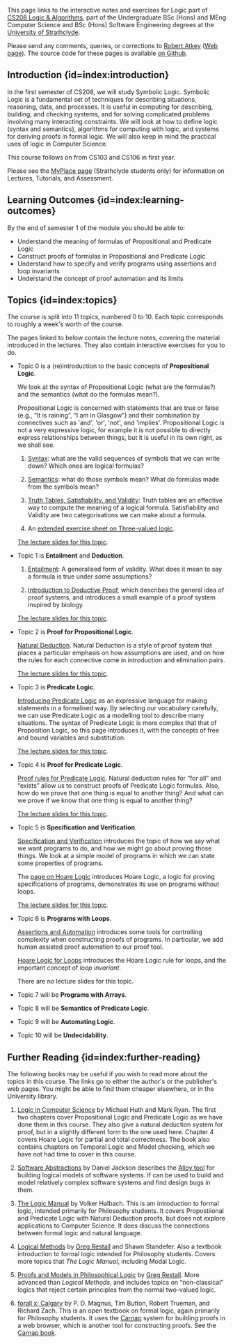 This page links to the interactive notes and exercises for Logic part of [CS208 Logic & Algorithms](https://classes.myplace.strath.ac.uk/course/view.php?id=15121), part of the Undergraduate BSc (Hons) and MEng Computer Science and BSc (Hons) Software Engineering degrees at the [University of Strathclyde](https://www.strath.ac.uk/science/computerinformationsciences/).

Please send any comments, queries, or corrections to [Robert Atkey](mailto:robert.atkey@strath.ac.uk) ([Web page](https://bentnib.org)). The source code for these pages is available [on Github](https://github.com/msp-strath/cs208-logic).

## Introduction {id=index:introduction}

In the first semester of CS208, we will study Symbolic Logic. Symbolic Logic is a fundamental set of techniques for describing situations, reasoning, data, and processes. It is useful in computing for describing, building, and checking systems, and for solving complicated problems involving many interacting constraints. We will look at how to define logic (syntax and semantics), algorithms for computing with logic, and systems for deriving proofs in formal logic. We will also keep in mind the practical uses of logic in Computer Science.

This course follows on from CS103 and CS106 in first year.

Please see the [MyPlace page](https://classes.myplace.strath.ac.uk/course/view.php?id=15121) (Strathclyde students only) for information on Lectures, Tutorials, and Assessment.

## Learning Outcomes {id=index:learning-outcomes}

By the end of semester 1 of the module you should be able to:

- Understand the meaning of formulas of Propositional and Predicate Logic
- Construct proofs of formulas in Propositional and Predicate Logic
- Understand how to specify and verify programs using assertions and loop invariants
- Understand the concept of proof automation and its limits

## Topics {id=index:topics}

The course is split into 11 topics, numbered 0 to 10. Each topic corresponds to roughly a week's worth of the course.

The pages linked to below contain the lecture notes, covering the material introduced in the lectures. They also contain interactive exercises for you to do.

-  Topic 0 is a (re)introduction to the basic concepts of **Propositional Logic**.

   We look at the syntax of Propositional Logic (what are the formulas?) and the semantics (what do the formulas mean?).

   Propositional Logic is concerned with statements that are true or false (e.g., “It is raining”, “I am in Glasgow”) and their combination by connectives such as 'and', 'or', 'not', and 'implies'. Propositional Logic is not a very expressive logic, for example it is not possible to directly express relationships between things, but it is useful in its own right, as we shall see.

   1. [Syntax](prop-logic-syntax.md): what are the valid sequences of symbols that we can write down? Which ones are logical formulas?

   2. [Semantics](prop-logic-semantics.md): what do those symbols mean? What do formulas made from the symbols mean?

   3. [Truth Tables, Satisfiability, and Validity](truth-tables.md): Truth tables are an effective way to compute the meaning of a logical formula. Satisfiability and Validity are two categorisations we can make about a formula.

   4. An [extended exercise sheet on Three-valued logic](tutorial-0-three-valued.md).

   [The lecture slides for this topic](topic00-slides.pdf).

-  Topic 1 is **Entailment** and **Deduction**.

   1. [Entailment](entailment.md): A generalised form of validity. What does it mean to say a formula is true under some assumptions?

   2. [Introduction to Deductive Proof](proof-intro.md), which describes the general idea of proof systems, and introduces a small example of a proof system inspired by biology.

   [The lecture slides for this topic](topic01-slides.pdf).

-  Topic 2 is **Proof for Propositional Logic**.

   [Natural Deduction](natural-deduction-intro.md). Natural Deduction is a style of proof system that places a particular emphasis on how assumptions are used, and on how the rules for each connective come in introduction and elimination pairs.

   [The lecture slides for this topic](topic02-slides.pdf).

- Topic 3 is **Predicate Logic**.

  [Introducing Predicate Logic](pred-logic-intro.md) as an expressive language for making statements in a formalised way. By selecting our vocabulary carefully, we can use Predicate Logic as a modelling tool to describe many situations. The syntax of Predicate Logic is more complex that that of Proposition Logic, so this page introduces it, with the concepts of free and bound variables and substitution.


   [The lecture slides for this topic](topic03-slides.pdf).

-  Topic 4 is **Proof for Predicate Logic**.

   [Proof rules for Predicate Logic](pred-logic-rules.md). Natural deduction rules for “for all” and “exists” allow us to construct proofs of Predicate Logic formulas. Also, how do we prove that one thing is equal to another thing? And what can we prove if we know that one thing is equal to another thing?

   [The lecture slides for this topic](topic04-slides.pdf).


-  Topic 5 is **Specification and Verification**.

   [Specification and Verification](specify-verify.md) introduces the topic of how we say what we want programs to do, and how we might go about proving those things. We look at a simple model of programs in which we can state some properties of programs.

   The [page on Hoare Logic](hoare-logic.md) introduces Hoare Logic, a logic for proving specifications of programs, demonstrates its use on programs without loops.

   [The lecture slides for this topic](topic05-slides.pdf).

-  Topic 6 is **Programs with Loops**.

   [Assertions and Automation](hoare-assert-and-auto.md) introduces some tools for controlling complexity when constructing proofs of programs. In particular, we add human assisted proof automation to our proof tool.

   [Hoare Logic for Loops](hoare-loops.md) introduces the Hoare Logic rule for loops, and the important concept of *loop invariant*.

   There are no lecture slides for this topic.

-  Topic 7 will be **Programs with Arrays**.

-  Topic 8 will be **Semantics of Predicate Logic**.

-  Topic 9 will be **Automating Logic**.

-  Topic 10 will be **Undecidability**.

## Further Reading {id=index:further-reading}

The following books may be useful if you wish to read more about the topics in this course. The links go to either the author's or the publisher's web pages. You might be able to find them cheaper elsewhere, or in the University library.

1. [Logic in Computer Science](https://www.cambridge.org/highereducation/books/logic-in-computer-science/9022E2BE5E7C9F20D259F4A83986236C#overview) by Michael Huth and Mark Ryan. The first two chapters cover Propositional Logic and Predicate Logic as we have done them in this course. They also give a natural deduction system for proof, but in a slightly different form to the one used here. Chapter 4 covers Hoare Logic for partial and total correctness. The book also contains chapters on Temporal Logic and Model checking, which we have not had time to cover in this course.

2. [Software Abstractions](https://softwareabstractions.org/) by Daniel Jackson describes the [Alloy tool](https://alloytools.org/) for building logical models of software systems. If can be used to build and model relatively complex software systems and find design bugs in them.

2. [The Logic Manual](https://users.ox.ac.uk/~logicman/) by Volker Halbach. This is am introduction to formal logic, intended primarily for Philosophy students. It covers Propostiional and Predicate Logic with Natural Deduction proofs, but does not explore applications to Computer Science. It does discuss the connections between formal logic and natural language.

3. [Logical Methods](https://mitpress.mit.edu/9780262544849/logical-methods/) by [Greg Restall](https://consequently.org/) and Shawn Standefer. Also a textbook introduction to formal logic intended for Philosophy students. Covers more topics that *The Logic Manual*, including Modal Logic.

4. [Proofs and Models in Philosophical Logic](https://www.cambridge.org/core/elements/abs/proofs-and-models-in-philosophical-logic/A1907B05C24E1000270CC5B684FA7AAB) by [Greg Restall](https://consequently.org/). More advanced than *Logical Methods*, and includes topics on “non-classical” logics that reject certain principles from the normal two-valued logic.

5. [forall x: Calgary](https://forallx.openlogicproject.org/) by P. D. Magnus, Tim Button, Robert Trueman, and Richard Zach. This is an open textbook on formal logic, again primarily for Philosophy students. It uses the [Carnap](https://carnap.io/) system for building proofs in a web browser, which is another tool for constructing proofs. See the [Carnap book](https://carnap.io/book).
